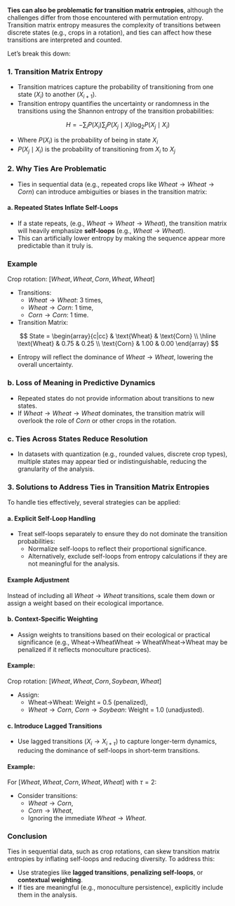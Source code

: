 **Ties can also be problematic for transition matrix entropies**, although the challenges differ from those encountered with permutation entropy. Transition matrix entropy measures the complexity of transitions between discrete states (e.g., crops in a rotation), and ties can affect how these transitions are interpreted and counted.

Let’s break this down:

### 1. Transition Matrix Entropy

- Transition matrices capture the probability of transitioning from one state $(X_i​)$ to another $(X_{i+1}​)$.
- Transition entropy quantifies the uncertainty or randomness in the transitions using the Shannon entropy of the transition probabilities:

$$H = - \sum_{i} P(X_i) \sum_{j} P(X_j \mid X_i) \log_2 P(X_j \mid X_i)$$

 - Where $P(X_i)$ is the probability of being in state $X_i$
 - $P(X_j \mid X_i)$ is the probability of transitioning from $X_i$ to $X_j$

### 2. Why Ties Are Problematic

- Ties in sequential data (e.g., repeated crops like $Wheat \rightarrow Wheat \rightarrow Corn)$ can introduce ambiguities or biases in the transition matrix: 

#### a. Repeated States Inflate Self-Loops
- If a state repeats, (e.g., $Wheat \rightarrow Wheat \rightarrow Wheat)$, the transition matrix will heavily emphasize **self-loops** (e.g., $Wheat \rightarrow Wheat)$.
- This can artificially lower entropy by making the sequence appear more predictable than it truly is. 

### Example

Crop rotation: $[Wheat, Wheat, Corn, Wheat, Wheat]$

- Transitions:
	- $Wheat \rightarrow Wheat$: 3 times,
	- $Wheat \rightarrow Corn$: 1 time,
	- $Corn \rightarrow Corn$: 1 time.
- Transition Matrix:

			
$$
State =
\begin{array}{c|cc}
 & \text{Wheat} & \text{Corn} \\
\hline
\text{Wheat} & 0.75 & 0.25 \\
\text{Corn} & 1.00 & 0.00
\end{array}
$$

- Entropy will reflect the dominance of $Wheat \rightarrow Wheat$, lowering the overall uncertainty. 

### b. Loss of Meaning in Predictive Dynamics
- Repeated states do not provide information about transitions to new states. 
- If $Wheat \rightarrow Wheat \rightarrow Wheat$ dominates, the transition matrix will overlook the role of $Corn$ or other crops in the rotation. 

### c. Ties Across States Reduce Resolution
- In datasets with quantization (e.g., rounded values, discrete crop types), multiple states may appear tied or indistinguishable, reducing the granularity of the analysis.

### **3. Solutions to Address Ties in Transition Matrix Entropies**

To handle ties effectively, several strategies can be applied:

#### **a. Explicit Self-Loop Handling**

- Treat self-loops separately to ensure they do not dominate the transition probabilities:
    - Normalize self-loops to reflect their proportional significance.
    - Alternatively, exclude self-loops from entropy calculations if they are not meaningful for the analysis.
#### Example Adjustment

Instead of including all $Wheat→Wheat$ transitions, scale them down or assign a weight based on their ecological importance.

#### **b. Context-Specific Weighting**

- Assign weights to transitions based on their ecological or practical significance (e.g., Wheat→WheatWheat → WheatWheat→Wheat may be penalized if it reflects monoculture practices).

#### Example:

Crop rotation: $[Wheat,Wheat,Corn,Soybean,Wheat]$

- Assign:
    - Wheat→Wheat: Weight = 0.5 (penalized),
    - $Wheat→Corn$, $Corn→Soybean$: Weight = 1.0 (unadjusted).

#### **c. Introduce Lagged Transitions**

- Use lagged transitions $(X_i \to X_{i+\tau})$ to capture longer-term dynamics, reducing the dominance of self-loops in short-term transitions.

#### Example:

For $[Wheat,Wheat,Corn,Wheat,Wheat]$ with $\tau = 2$:

- Consider transitions:
    - $Wheat→Corn$,
    - $Corn→Wheat$,
    - Ignoring the immediate $Wheat→Wheat$.

### **Conclusion**

Ties in sequential data, such as crop rotations, can skew transition matrix entropies by inflating self-loops and reducing diversity. To address this:

- Use strategies like **lagged transitions**, **penalizing self-loops**, or **contextual weighting**.
- If ties are meaningful (e.g., monoculture persistence), explicitly include them in the analysis.

